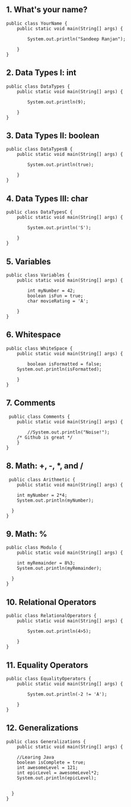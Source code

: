 
## 1. What's your name?
   
    public class YourName {
	    public static void main(String[] args) {

		    System.out.println("Sandeep Ranjan");

	    }
    }
    
## 2. Data Types I: int

    public class DataTypes {
	    public static void main(String[] args) {

		    System.out.println(9);

	    }
    }
    
## 3. Data Types II: boolean

    public class DataTypesB {
	    public static void main(String[] args) {

		    System.out.println(true);

	    }
    }
   
## 4. Data Types III: char

    public class DataTypesC {
	    public static void main(String[] args) {

		    System.out.println('S');

	    }
    }
    
## 5. Variables 
  
    public class Variables {
	    public static void main(String[] args) {

		    int myNumber = 42;
		    boolean isFun = true; 
		    char movieRating = 'A'; 

	    }
    }
    
## 6. Whitespace

    public class WhiteSpace {
	    public static void main(String[] args) {

		    boolean isFormatted = false;
        System.out.println(isFormatted);

	    }
    }
    
## 7. Comments
 
     public class Comments {
	    public static void main(String[] args) {

		    //System.out.println("Noise!");
        /* Github is great */		
	    }
    }
    
## 8. Math: +, -, *, and /    

     public class Arithmetic {
	    public static void main(String[] args) {

        int myNumber = 2*4;
        System.out.println(myNumber);

      }
    }
    
## 9. Math: %

    public class Modulo {
	    public static void main(String[] args) {

        int myRemainder = 8%3;
        System.out.println(myRemainder);

      }
    } 
    
## 10. Relational Operators

    public class RelationalOperators {
	    public static void main(String[] args) {

		    System.out.println(4>5);

	    }
    }
    
## 11. Equality Operators

    public class EqualityOperators {
	    public static void main(String[] args) {

		    System.out.println(-2 != 'A');

	    }
    }
    
## 12. Generalizations

    public class Generalizations {
	    public static void main(String[] args) {

        //Learing Java
        boolean isComplete = true;
        int awesomeLevel = 121;
        int epicLevel = awesomeLevel*2;		
        System.out.println(epicLevel);


      }
    }

